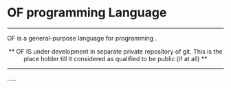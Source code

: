 <p align="center">
   <h1> <b> OF programming Language</b> </h1>
</p>



<hr>


OF is a general-purpose language for programming .

<p align="center">  ** OF IS under development in separate private repository of git.  This is the place holder till it considered as qualified to be public (if at all)  **  </p>

<hr>



.....
